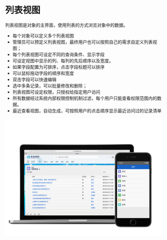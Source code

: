列表视图
===

列表视图是对象的主界面，使用列表的方式浏览对象中的数据。

- 每个对象可以定义多个列表视图
- 管理员可以预定义列表视图，最终用户也可以按照自己的需求自定义列表视图；
- 每个列表视图可设定不同的查询条件、显示字段
- 可设定视图中显示的列、每列的先后顺序以及宽度。
- 如果字段配置为可排序，点击字段标题可以排序
- 可以鼠标拖动字段的顺序和宽度
- 双击字段可以快速编辑
- 选中多条记录，可以批量修改和删除；
- 列表视图可设定权限，只授权给指定用户访问
- 所有数据经过系统内部权限控制机制过滤，每个用户只能查看权限范围内的数据。
- 最近查看视图，自动生成，可按照用户的点击顺序显示最近访问过的记录清单

![电脑、手机界面展示](assets/mac_mobile_list.png)
